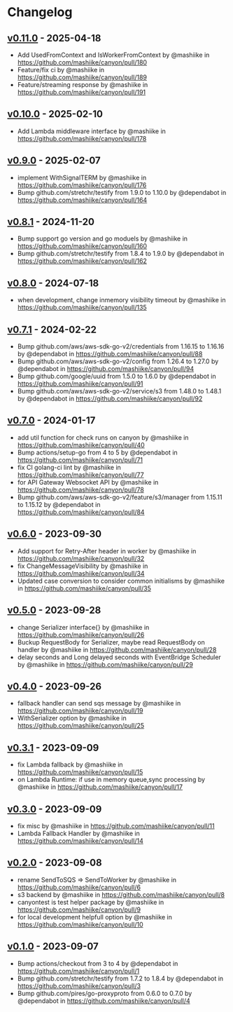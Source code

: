 # Changelog

## [v0.11.0](https://github.com/mashiike/canyon/compare/v0.10.0...v0.11.0) - 2025-04-18
- Add UsedFromContext and IsWorkerFromContext by @mashiike in https://github.com/mashiike/canyon/pull/180
- Feature/fix ci by @mashiike in https://github.com/mashiike/canyon/pull/189
- Feature/streaming response by @mashiike in https://github.com/mashiike/canyon/pull/191

## [v0.10.0](https://github.com/mashiike/canyon/compare/v0.9.0...v0.10.0) - 2025-02-10
- Add Lambda middleware interface by @mashiike in https://github.com/mashiike/canyon/pull/178

## [v0.9.0](https://github.com/mashiike/canyon/compare/v0.8.1...v0.9.0) - 2025-02-07
- implement WithSignalTERM by @mashiike in https://github.com/mashiike/canyon/pull/176
- Bump github.com/stretchr/testify from 1.9.0 to 1.10.0 by @dependabot in https://github.com/mashiike/canyon/pull/164

## [v0.8.1](https://github.com/mashiike/canyon/compare/v0.8.0...v0.8.1) - 2024-11-20
- Bump support go version and go moduels by @mashiike in https://github.com/mashiike/canyon/pull/160
- Bump github.com/stretchr/testify from 1.8.4 to 1.9.0 by @dependabot in https://github.com/mashiike/canyon/pull/162

## [v0.8.0](https://github.com/mashiike/canyon/compare/v0.7.1...v0.8.0) - 2024-07-18
- when development, change inmemory visibility timeout by @mashiike in https://github.com/mashiike/canyon/pull/135

## [v0.7.1](https://github.com/mashiike/canyon/compare/v0.7.0...v0.7.1) - 2024-02-22
- Bump github.com/aws/aws-sdk-go-v2/credentials from 1.16.15 to 1.16.16 by @dependabot in https://github.com/mashiike/canyon/pull/88
- Bump github.com/aws/aws-sdk-go-v2/config from 1.26.4 to 1.27.0 by @dependabot in https://github.com/mashiike/canyon/pull/94
- Bump github.com/google/uuid from 1.5.0 to 1.6.0 by @dependabot in https://github.com/mashiike/canyon/pull/91
- Bump github.com/aws/aws-sdk-go-v2/service/s3 from 1.48.0 to 1.48.1 by @dependabot in https://github.com/mashiike/canyon/pull/92

## [v0.7.0](https://github.com/mashiike/canyon/compare/v0.6.0...v0.7.0) - 2024-01-17
- add util function for check runs on canyon by @mashiike in https://github.com/mashiike/canyon/pull/40
- Bump actions/setup-go from 4 to 5 by @dependabot in https://github.com/mashiike/canyon/pull/71
- fix CI golang-ci lint by @mashiike in https://github.com/mashiike/canyon/pull/77
- for API Gateway Websocket API by @mashiike in https://github.com/mashiike/canyon/pull/78
- Bump github.com/aws/aws-sdk-go-v2/feature/s3/manager from 1.15.11 to 1.15.12 by @dependabot in https://github.com/mashiike/canyon/pull/84

## [v0.6.0](https://github.com/mashiike/canyon/compare/v0.5.0...v0.6.0) - 2023-09-30
- Add support for Retry-After header in worker by @mashiike in https://github.com/mashiike/canyon/pull/32
- fix ChangeMessageVisibility by @mashiike in https://github.com/mashiike/canyon/pull/34
- Updated case conversion to consider common initialisms by @mashiike in https://github.com/mashiike/canyon/pull/35

## [v0.5.0](https://github.com/mashiike/canyon/compare/v0.4.0...v0.5.0) - 2023-09-28
- change Serializer interface{} by @mashiike in https://github.com/mashiike/canyon/pull/26
- Buckup RequestBody for Serializer, maybe read RequestBody on handler by @mashiike in https://github.com/mashiike/canyon/pull/28
- delay seconds and Long delayed seconds with EventBridge Scheduler by @mashiike in https://github.com/mashiike/canyon/pull/29

## [v0.4.0](https://github.com/mashiike/canyon/compare/v0.3.1...v0.4.0) - 2023-09-26
- fallback handler can send sqs message by @mashiike in https://github.com/mashiike/canyon/pull/19
- WithSerializer option by @mashiike in https://github.com/mashiike/canyon/pull/25

## [v0.3.1](https://github.com/mashiike/canyon/compare/v0.3.0...v0.3.1) - 2023-09-09
- fix Lambda fallback  by @mashiike in https://github.com/mashiike/canyon/pull/15
- on Lambda Runtime: if use in memory queue,sync processing by @mashiike in https://github.com/mashiike/canyon/pull/17

## [v0.3.0](https://github.com/mashiike/canyon/compare/v0.2.0...v0.3.0) - 2023-09-09
- fix misc by @mashiike in https://github.com/mashiike/canyon/pull/11
- Lambda Fallback Handler  by @mashiike in https://github.com/mashiike/canyon/pull/14

## [v0.2.0](https://github.com/mashiike/canyon/compare/v0.1.0...v0.2.0) - 2023-09-08
- rename SendToSQS => SendToWorker by @mashiike in https://github.com/mashiike/canyon/pull/6
- s3 backend by @mashiike in https://github.com/mashiike/canyon/pull/8
- canyontest is test helper package  by @mashiike in https://github.com/mashiike/canyon/pull/9
- for local development helpfull option by @mashiike in https://github.com/mashiike/canyon/pull/10

## [v0.1.0](https://github.com/mashiike/canyon/commits/v0.1.0) - 2023-09-07
- Bump actions/checkout from 3 to 4 by @dependabot in https://github.com/mashiike/canyon/pull/1
- Bump github.com/stretchr/testify from 1.7.2 to 1.8.4 by @dependabot in https://github.com/mashiike/canyon/pull/3
- Bump github.com/pires/go-proxyproto from 0.6.0 to 0.7.0 by @dependabot in https://github.com/mashiike/canyon/pull/4
